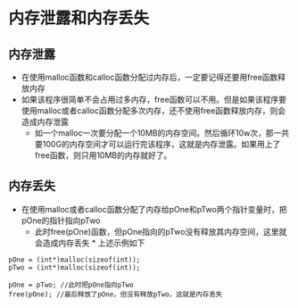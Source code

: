 # 内存泄露和内存丢失

## 内存泄露
* 在使用malloc函数和calloc函数分配过内存后，一定要记得还要用free函数释放内存
* 如果该程序很简单不会占用过多内存，free函数可以不用。但是如果该程序要使用malloc或者calloc函数分配多次内存，还不使用free函数释放内存，则会造成内存泄露
  * 如一个malloc一次要分配一个10MB的内存空间。然后循环10w次，那一共要100G的内存空间才可以运行完该程序，这就是内存泄露。如果用上了free函数，则只用10MB的内存就好了。

## 内存丢失
* 在使用malloc或者calloc函数分配了内存给pOne和pTwo两个指针变量时，把pOne的指针指向pTwo
  * 此时free(pOne)函数，但pOne指向的pTwo没有释放其内存空间，这里就会造成内存丢失  * 上述示例如下
```
pOne = (int*)malloc(sizeof(int));
pTwo = (int*)malloc(sizeof(int));

pOne = pTwo; //此时把pOne指向pTwo
free(pOne); //最后释放了pOne，但没有释放pTwo，这就是内存丢失
```
